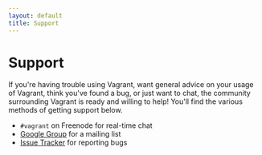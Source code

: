 ```yaml
---
layout: default
title: Support
---
```


<h1 class="top">Support</h1>

If you're having trouble using Vagrant, want general advice on your usage
of Vagrant, think you've found a bug, or just want to chat, the community
surrounding Vagrant is ready and willing to help! You'll find the various
methods of getting support below.

* `#vagrant` on Freenode for real-time chat
* [Google Group](http://groups.google.com/group/vagrant-up) for a mailing list
* [Issue Tracker](https://github.com/mitchellh/vagrant/issues) for reporting bugs
